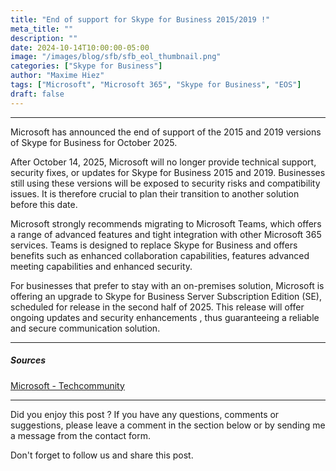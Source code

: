 ```yaml
---
title: "End of support for Skype for Business 2015/2019 !"
meta_title: ""
description: ""
date: 2024-10-14T10:00:00-05:00
image: "/images/blog/sfb/sfb_eol_thumbnail.png"
categories: ["Skype for Business"]
author: "Maxime Hiez"
tags: ["Microsoft", "Microsoft 365", "Skype for Business", "EOS"]
draft: false
---
```

---

Microsoft has announced the end of support of the 2015 and 2019 versions of Skype for Business for October 2025.

After October 14, 2025, Microsoft will no longer provide technical support, security fixes, or updates for Skype for Business 2015 and 2019. Businesses still using these versions will be exposed to security risks and compatibility issues. It is therefore crucial to plan their transition to another solution before this date.

Microsoft strongly recommends migrating to Microsoft Teams, which offers a range of advanced features and tight integration with other Microsoft 365 services. Teams is designed to replace Skype for Business and offers benefits such as enhanced collaboration capabilities, features advanced meeting capabilities and enhanced security.

For businesses that prefer to stay with an on-premises solution, Microsoft is offering an upgrade to Skype for Business Server Subscription Edition (SE), scheduled for release in the second half of 2025. This release will offer ongoing updates and security enhancements , thus guaranteeing a reliable and secure communication solution.

---

##### Sources
[Microsoft - Techcommunity](https://techcommunity.microsoft.com/blog/skype_for_business_blog/end-of-support-for-skype-for-business-server-2015-and-skype-for-business-server-/4268502)

---


Did you enjoy this post ? If you have any questions, comments or suggestions, please leave a comment in the section below or by sending me a message from the contact form.

Don't forget to follow us and share this post.